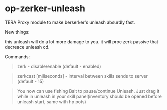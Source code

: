 # op-zerker-unleash
TERA Proxy module to make berserker's unleash absurdly fast.

New things:

this unleash will do a lot more damage to you. it will proc zerk passive that decreace unleash cd.

Commands:

>zerk - disable/enable (default - enabled)

>zerkcast [miliseconds] - interval between skills sends to server (default - 15)

>You now can use fishing Bait to pause/continue Unleash. Just drag it while in unleash in your skill panel(inventory should be opened before unleash start, same with hp pots)